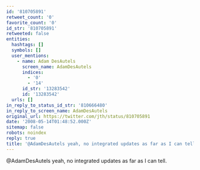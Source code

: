 ```yaml
---
id: '810705891'
retweet_count: '0'
favorite_count: '0'
id_str: '810705891'
retweeted: false
entities:
  hashtags: []
  symbols: []
  user_mentions:
    - name: Adam DesAutels
      screen_name: AdamDesAutels
      indices:
        - '0'
        - '14'
      id_str: '13283542'
      id: '13283542'
  urls: []
in_reply_to_status_id_str: '810666480'
in_reply_to_screen_name: AdamDesAutels
original_url: https://twitter.com/jth/status/810705891
date: '2008-05-14T01:48:52.000Z'
sitemap: false
robots: noindex
reply: true
title: '@AdamDesAutels yeah, no integrated updates as far as I can tell.'
---
```


@AdamDesAutels yeah, no integrated updates as far as I can tell.